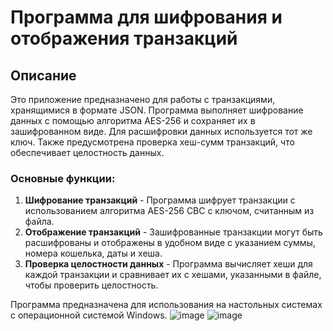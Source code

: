 # Программа для шифрования и отображения транзакций

## Описание

Это приложение предназначено для работы с транзакциями, хранящимися в формате JSON. Программа выполняет шифрование данных с помощью алгоритма AES-256 и сохраняет их в зашифрованном виде. Для расшифровки данных используется тот же ключ. Также предусмотрена проверка хеш-сумм транзакций, что обеспечивает целостность данных. 

### Основные функции:
1. **Шифрование транзакций** - Программа шифрует транзакции с использованием алгоритма AES-256 CBC с ключом, считанным из файла.
2. **Отображение транзакций** - Зашифрованные транзакции могут быть расшифрованы и отображены в удобном виде с указанием суммы, номера кошелька, даты и хеша.
3. **Проверка целостности данных** - Программа вычисляет хеши для каждой транзакции и сравнивает их с хешами, указанными в файле, чтобы проверить целостность.

Программа предназначена для использования на настольных системах с операционной системой Windows.
![image](https://github.com/user-attachments/assets/42705061-216f-4a1a-bec2-ca6f644d34be)
![image](https://github.com/user-attachments/assets/79ed72ba-76fb-4eb5-af1b-8c23f9a4c1a2)


